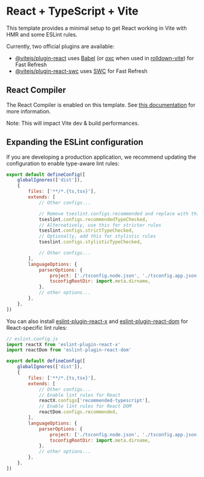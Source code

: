 # React + TypeScript + Vite

This template provides a minimal setup to get React working in Vite with HMR and some ESLint rules.

Currently, two official plugins are available:

- [@vitejs/plugin-react](https://github.com/vitejs/vite-plugin-react/blob/main/packages/plugin-react) uses [Babel](https://babeljs.io/) (or [oxc](https://oxc.rs) when used in [rolldown-vite](https://vite.dev/guide/rolldown)) for Fast Refresh
- [@vitejs/plugin-react-swc](https://github.com/vitejs/vite-plugin-react/blob/main/packages/plugin-react-swc) uses [SWC](https://swc.rs/) for Fast Refresh

## React Compiler

The React Compiler is enabled on this template. See [this documentation](https://react.dev/learn/react-compiler) for more information.

Note: This will impact Vite dev & build performances.

## Expanding the ESLint configuration

If you are developing a production application, we recommend updating the configuration to enable type-aware lint rules:

```js
export default defineConfig([
	globalIgnores(['dist']),
	{
		files: ['**/*.{ts,tsx}'],
		extends: [
			// Other configs...

			// Remove tseslint.configs.recommended and replace with this
			tseslint.configs.recommendedTypeChecked,
			// Alternatively, use this for stricter rules
			tseslint.configs.strictTypeChecked,
			// Optionally, add this for stylistic rules
			tseslint.configs.stylisticTypeChecked,

			// Other configs...
		],
		languageOptions: {
			parserOptions: {
				project: ['./tsconfig.node.json', './tsconfig.app.json'],
				tsconfigRootDir: import.meta.dirname,
			},
			// other options...
		},
	},
])
```

You can also install [eslint-plugin-react-x](https://github.com/Rel1cx/eslint-react/tree/main/packages/plugins/eslint-plugin-react-x) and [eslint-plugin-react-dom](https://github.com/Rel1cx/eslint-react/tree/main/packages/plugins/eslint-plugin-react-dom) for React-specific lint rules:

```js
// eslint.config.js
import reactX from 'eslint-plugin-react-x'
import reactDom from 'eslint-plugin-react-dom'

export default defineConfig([
	globalIgnores(['dist']),
	{
		files: ['**/*.{ts,tsx}'],
		extends: [
			// Other configs...
			// Enable lint rules for React
			reactX.configs['recommended-typescript'],
			// Enable lint rules for React DOM
			reactDom.configs.recommended,
		],
		languageOptions: {
			parserOptions: {
				project: ['./tsconfig.node.json', './tsconfig.app.json'],
				tsconfigRootDir: import.meta.dirname,
			},
			// other options...
		},
	},
])
```
